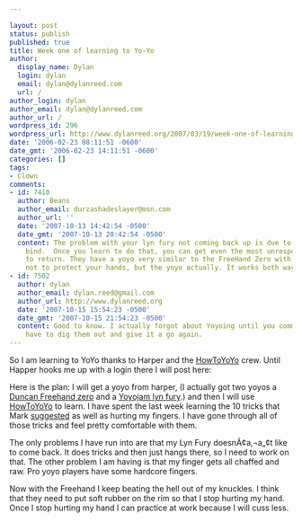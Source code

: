 ```yaml
---

layout: post
status: publish
published: true
title: Week one of learning to Yo-Yo
author:
  display_name: Dylan
  login: dylan
  email: dylan@dylanreed.com
  url: /
author_login: dylan
author_email: dylan@dylanreed.com
author_url: /
wordpress_id: 296
wordpress_url: http://www.dylanreed.org/2007/03/19/week-one-of-learning-to-yo-yo/
date: '2006-02-23 08:11:51 -0600'
date_gmt: '2006-02-23 14:11:51 -0600'
categories: []
tags:
- Clown
comments:
- id: 7410
  author: Beans
  author_email: durzashadeslayer@msn.com
  author_url: ''
  date: '2007-10-13 14:42:54 -0500'
  date_gmt: '2007-10-13 20:42:54 -0500'
  content: The problem with your lyn fury not coming back up is due to a lack of a
    bind.  Once you learn to do that, you can get even the most unresponsive yo-yo's
    to return. They have a yoyo very similar to the FreeHand Zero with rubber shells,
    not to protect your hands, but the yoyo actually. It works both ways though.
- id: 7502
  author: dylan
  author_email: dylan.reed@gmail.com
  author_url: http://www.dylanreed.org
  date: '2007-10-15 15:54:23 -0500'
  date_gmt: '2007-10-15 21:54:23 -0500'
  content: Good to know. I actually forgot about Yoyoing until you commented. I will
    have to dig them out and give it a go again.
---
```


So I am learning to YoYo thanks to Harper and the [HowToYoYo][1] crew. Until Happer hooks me up with a login there I will post here:

   [1]: http://www.howtoyoyo.com/

Here is the plan: I will get a yoyo from harper, (I actually got two yoyos a [Duncan Freehand zero][2] and a [Yoyojam lyn fury][3].) and then I will use [HowToYoYo][4] to learn. I have spent the last week learning the 10 tricks that Mark [suggested][5] as well as hurting my fingers. I have gone through all of those tricks and feel pretty comfortable with them.

   [2]: http://www.extremespin.com/yo-yos/duncan/Freehand-Zero-LG.jpg (Duncan FreeHand zero)
   [3]: http://www.extremespin.com/yo-yos/yoyojam/Lyn-Fury-LG.jpg (Lyn Fury)
   [4]: http://www.howtoyoyo.com/
   [5]: http://www.dylanreed.org/wp-admin/HowToYoYo

The only problems I have run into are that my Lyn Fury doesnÃ¢a‚¬a„¢t like to come back. It does tricks and then just hangs there, so I need to work on that. The other problem I am having is that my finger gets all chaffed and raw. Pro yoyo players have some hardcore fingers.

Now with the Freehand I keep beating the hell out of my knuckles. I think that they need to put soft rubber on the rim so that I stop hurting my hand. Once I stop hurting my hand I can practice at work because I will cuss less.
